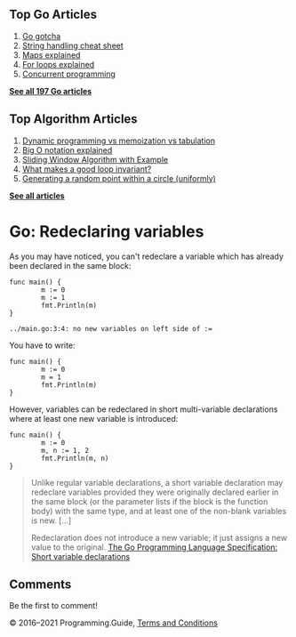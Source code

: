 <span class="underline"></span>

<span class="underline"></span>

Top Go Articles
---------------

1.  [Go gotcha](go-gotcha.html)
2.  [String handling cheat sheet](string-functions-reference-cheat-sheet.html)
3.  [Maps explained](maps-explained.html)
4.  [For loops explained](for-loop.html)
5.  [Concurrent programming](go-concurrency-tutorial.html)

[**See all 197 Go articles**](index.html)

<span class="underline"></span>

Top Algorithm Articles
----------------------

1.  [Dynamic programming vs memoization vs tabulation](../dynamic-programming-vs-memoization-vs-tabulation.html)
2.  [Big O notation explained](../big-o-notation-explained.html)
3.  [Sliding Window Algorithm with Example](../sliding-window-example.html)
4.  [What makes a good loop invariant?](../what-makes-a-good-loop-invariant.html)
5.  [Generating a random point within a circle (uniformly)](../random-point-within-circle.html)

[**See all articles**](../index.html)

Go: Redeclaring variables
=========================

As you may have noticed, you can't redeclare a variable which has already been declared in the same block:

    func main() {
            m := 0
            m := 1
            fmt.Println(m)
    }

    ../main.go:3:4: no new variables on left side of :=

You have to write:

    func main() {
            m := 0
            m = 1
            fmt.Println(m)
    }

However, variables can be redeclared in short multi-variable declarations where at least one new variable is introduced:

    func main() {
            m := 0
            m, n := 1, 2
            fmt.Println(m, n)
    }

> Unlike regular variable declarations, a short variable declaration may redeclare variables provided they were originally declared earlier in the same block (or the parameter lists if the block is the function body) with the same type, and at least one of the non-blank variables is new. \[...\]
>
> Redeclaration does not introduce a new variable; it just assigns a new value to the original. <a href="https://golang.org/ref/spec#Short_variable_declarations" class="quote-source">The Go Programming Language Specification: Short variable declarations</a>

Comments
--------

Be the first to comment!

© 2016–2021 Programming.Guide, [Terms and Conditions](../terms-and-conditions.html)
